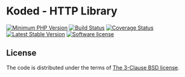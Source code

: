 Koded - HTTP Library
====================

[![Minimum PHP Version](https://img.shields.io/badge/php-%3E%3D%207.1-8892BF.svg)](https://php.net/)
[![Build Status](https://travis-ci.org/kodedphp/http.svg?branch=master)](https://travis-ci.org/kodedphp/http)
[![Coverage Status](https://coveralls.io/repos/github/kodedphp/http/badge.svg?branch=master)](https://coveralls.io/github/kodedphp/http?branch=master)
[![Latest Stable Version](https://img.shields.io/packagist/v/koded/http.svg)](https://packagist.org/packages/koded/http)
[![Software license](https://img.shields.io/badge/License-BSD%203--Clause-blue.svg)](LICENSE)


License
-------

The code is distributed under the terms of [The 3-Clause BSD license](LICENSE).

